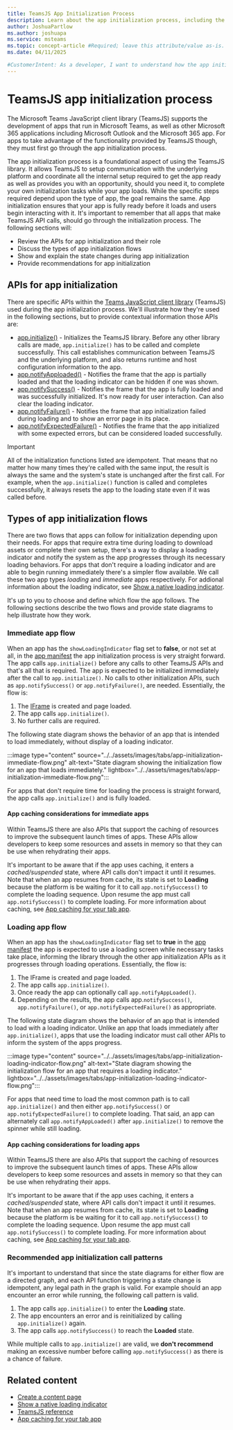 ```yaml
---
title: TeamsJS App Initialization Process
description: Learn about the app initialization process, including the APIs involved and recommendations for their use in code.
author: JoshuaPartlow
ms.author: joshuapa
ms.service: msteams
ms.topic: concept-article #Required; leave this attribute/value as-is.
ms.date: 04/11/2025

#CustomerIntent: As a developer, I want to understand how the app initialization process works TeamsJS so that my app can make the appropriate API calls and work as recommended.
---
```


# TeamsJS app initialization process

The Microsoft Teams JavaScript client library (TeamsJS) supports the development of apps that run in Microsoft Teams, as well as other Microsoft 365 applications including Microsoft Outlook and the Microsoft 365 app. For apps to take advantage of the functionality provided by TeamsJS though, they must first go through the app initialization process.

The app initialization process is a foundational aspect of using the TeamsJS library. It allows TeamsJS to setup communication with the underlying platform and coordinate all the internal setup required to get the app ready as well as provides you with an opportunity, should you need it, to complete your own initialization tasks while your app loads. While the specific steps required depend upon the type of app, the goal remains the same. App initialization ensures that your app is fully ready before it loads and users begin interacting with it. It's important to remember that all apps that make TeamsJS API calls, should go through the initialization process. The following sections will:

- Review the APIs for app initialization and their role
- Discuss the types of app initialization flows
- Show and explain the state changes during app initialization
- Provide recommendations for app initialization

## APIs for app initialization

There are specific APIs within the [Teams JavaScript client library](using-teams-client-library.md) (TeamsJS) used during the app initialization process. We'll illustrate how they're used in the following sections, but to provide contextual information those APIs are:

- [app.initialize()](/javascript/api/@microsoft/teams-js/app#@microsoft-teams-js-app-initialize) - Initializes the TeamsJS library. Before any other library calls are made, `app.initialize()` has to be called and complete successfully. This call establishes communication between TeamsJS and the underlying platform, and also returns runtime and host configuration information to the app.
- [app.notifyApploaded()](/javascript/api/@microsoft/teams-js/app#@microsoft-teams-js-app-notifyapploaded) - Notifies the frame that the app is partially loaded and that the loading indicator can be hidden if one was shown.
- [app.notifySuccess()](/javascript/api/@microsoft/teams-js/app#@microsoft-teams-js-app-notifysuccess) - Notifies the frame that the app is fully loaded and was successfully initialized. It's now ready for user interaction. Can also clear the loading indicator.
- [app.notifyFailure()](/javascript/api/@microsoft/teams-js/app#@microsoft-teams-js-app-notifyfailure) - Notifies the frame that app initialization failed during loading and to show an error page in its place.
- [app.notifyExpectedFailure()](/javascript/api/@microsoft/teams-js/app#@microsoft-teams-js-app-notifyexpectedfailure) - Notifies the frame that the app initialized with some expected errors, but can be considered loaded successfully.

> [!IMPORTANT]
> All of the initialization functions listed are idempotent. That means that no matter how many times they're called with the same input, the result is always the same and the system's state is unchanged after the first call. For example, when the `app.initialize()` function is called and completes successfully, it always resets the app to the loading state even if it was called before.

## Types of app initialization flows

There are two flows that apps can follow for initialization depending upon their needs. For apps that require extra time during loading to download assets or complete their own setup, there's a way to display a loading indicator and notify the system as the app progresses through its necessary loading behaviors. For apps that don't require a loading indicator and are able to begin running immediately there's a simpler flow available. We call these two app types *loading* and *immediate* apps respectively. For addional information about the loading indicator, see [Show a native loading indicator](create-tab-pages/content-page.md#show-a-native-loading-indicator).

It's up to you to choose and define which flow the app follows. The following sections describe the two flows and provide state diagrams to help illustrate how they work.

### Immediate app flow

When an app has the `showLoadingIndicator` flag set to **false**, or not set at all, in the [app manifest](../../resources/schema/manifest-schema.md) the app initialization process is very straight forward. The app calls `app.initialize()` before any calls to other TeamsJS APIs and that's all that is required. The app is expected to be initialized immediately after the call to `app.initialize()`. No calls to other initialization APIs, such as `app.notifySuccess()` or `app.notifyFailure()`, are needed. Essentially, the flow is:

1. The [IFrame](https://developer.mozilla.org/docs/Web/HTML/Element/iframe) is created and page loaded.
1. The app calls `app.initialize()`.
1. No further calls are required.

The following state diagram shows the behavior of an app that is intended to load immediately, without display of a loading indicator.

:::image type="content" source="../../assets/images/tabs/app-initialization-immediate-flow.png" alt-text="State diagram showing the initialization flow for an app that loads immediately." lightbox="../../assets/images/tabs/app-initialization-immediate-flow.png":::

For apps that don't require time for loading the process is straight forward, the app calls `app.initialize()` and is fully loaded.

#### App caching considerations for immediate apps

Within TeamsJS there are also APIs that support the caching of resources to improve the subsequent launch times of apps. These APIs allow developers to keep some resources and assets in memory so that they can be use when rehydrating their apps.

It's important to be aware that if the app uses caching, it enters a *cached/suspended* state, where API calls don't impact it until it resumes. Note that when an app resumes from cache, its state is set to **Loading** because the platform is be waiting for it to call `app.notifySuccess()` to complete the loading sequence. Upon resume the app must call `app.notifySuccess()` to complete loading. For more information about caching, see [App caching for your tab app](app-caching.md).

### Loading app flow

When an app has the `showLoadingIndicator` flag set to **true** in the [app manifest](../../resources/schema/manifest-schema.md) the app is expected to use a loading screen while necessary tasks take place, informing the library through the other app initialization APIs as it progresses through loading operations. Essentially, the flow is:

1. The IFrame is created and page loaded.
1. The app calls `app.initialize()`.
1. Once ready the app can optionally call `app.notifyAppLoaded()`.
1. Depending on the results, the app calls app.`notifySuccess()`, `app.notifyFailure()`, or `app.notifyExpectedFailure()` as appropriate.

The following state diagram shows the behavior of an app that is intended to load with a loading indicator. Unlike an app that loads immediately after `app.initialize()`, apps that use the loading indicator must call other APIs to inform the system of the apps progress.

:::image type="content" source="../../assets/images/tabs/app-initialization-loading-indicator-flow.png" alt-text="State diagram showing the initialization flow for an app that requires a loading indicator." lightbox="../../assets/images/tabs/app-initialization-loading-indicator-flow.png":::

For apps that need time to load the most common path is to call `app.initialize()` and then either `app.notifySuccess()` or `app.notifyExpectedFailure()` to complete loading. That said, an app can alternately call `app.notifyAppLoaded()` after `app.initialize()` to remove the spinner while still loading.

#### App caching considerations for loading apps

Within TeamsJS there are also APIs that support the caching of resources to improve the subsequent launch times of apps. These APIs allow developers to keep some resources and assets in memory so that they can be use when rehydrating their apps.

It's important to be aware that if the app uses caching, it enters a *cached/suspended* state, where API calls don't impact it until it resumes. Note that when an app resumes from cache, its state is set to **Loading** because the platform is be waiting for it to call `app.notifySuccess()` to complete the loading sequence. Upon resume the app must call `app.notifySuccess()` to complete loading. For more information about caching, see [App caching for your tab app](app-caching.md).

### Recommended app initialization call patterns

It's important to understand that since the state diagrams for either flow are a directed graph, and each API function triggering a state change is idempotent, any legal path in the graph is valid. For example should an app encounter an error while running, the following call pattern is valid.

1. The app calls `app.initialize()` to enter the **Loading** state.
1. The app encounters an error and is reinitialized by calling `app.initialize()` again.
1. The app calls `app.notifySuccess()` to reach the **Loaded** state.

While multiple calls to `app.initialize()` are valid, we **don't recommend** making an excessive number before calling `app.notifySuccess()` as there is a chance of failure.

## Related content

- [Create a content page](create-tab-pages/content-page.md)
- [Show a native loading indicator](create-tab-pages/content-page.md#show-a-native-loading-indicator)
- [TeamsJS reference](/javascript/api/@microsoft/teams-js/)
- [App caching for your tab app](app-caching.md)
